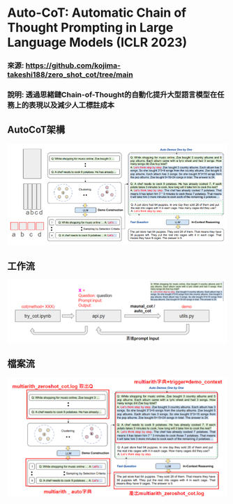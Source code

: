 # Auto-CoT: Automatic Chain of Thought Prompting in Large Language Models (ICLR 2023)

### 來源: https://github.com/kojima-takeshi188/zero_shot_cot/tree/main

### 說明: 透過思緒鏈Chain-of-Thought的自動化提升大型語言模型在任務上的表現以及減少人工標註成本

## AutoCoT架構
![](https://github.com/zerayo714/AutoCoT_multiarith/blob/main/auto_cot_structure.png)

## 工作流
![](https://github.com/zerayo714/AutoCoT_multiarith/blob/main/file_flow.png)

## 檔案流
![](https://github.com/zerayo714/AutoCoT_multiarith/blob/main/file_flow2.png)



